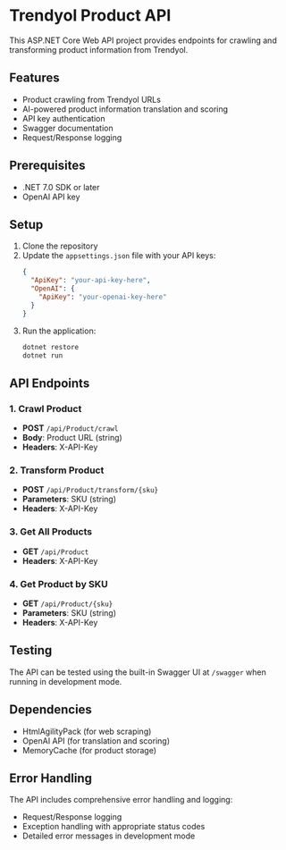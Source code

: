 # Trendyol Product API

This ASP.NET Core Web API project provides endpoints for crawling and transforming product information from Trendyol.

## Features

- Product crawling from Trendyol URLs
- AI-powered product information translation and scoring
- API key authentication
- Swagger documentation
- Request/Response logging

## Prerequisites

- .NET 7.0 SDK or later
- OpenAI API key

## Setup

1. Clone the repository
2. Update the `appsettings.json` file with your API keys:
   ```json
   {
     "ApiKey": "your-api-key-here",
     "OpenAI": {
       "ApiKey": "your-openai-key-here"
     }
   }
   ```
3. Run the application:
   ```bash
   dotnet restore
   dotnet run
   ```

## API Endpoints

### 1. Crawl Product
- **POST** `/api/Product/crawl`
- **Body**: Product URL (string)
- **Headers**: X-API-Key

### 2. Transform Product
- **POST** `/api/Product/transform/{sku}`
- **Parameters**: SKU (string)
- **Headers**: X-API-Key

### 3. Get All Products
- **GET** `/api/Product`
- **Headers**: X-API-Key

### 4. Get Product by SKU
- **GET** `/api/Product/{sku}`
- **Parameters**: SKU (string)
- **Headers**: X-API-Key

## Testing

The API can be tested using the built-in Swagger UI at `/swagger` when running in development mode.

## Dependencies

- HtmlAgilityPack (for web scraping)
- OpenAI API (for translation and scoring)
- MemoryCache (for product storage)

## Error Handling

The API includes comprehensive error handling and logging:
- Request/Response logging
- Exception handling with appropriate status codes
- Detailed error messages in development mode
